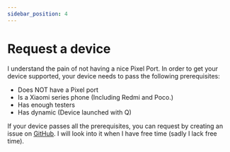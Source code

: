 ```yaml
---
sidebar_position: 4
---
```


# Request a device #

I understand the pain of not having a nice Pixel Port. In order to get your device supported, your device needs to pass the following prerequisites:

- Does NOT have a Pixel port
- Is a Xiaomi series phone (Including Redmi and Poco.)
- Has enough testers 
- Has dynamic (Device launched with Q)

If your device passes all the prerequisites, you can request by creating an issue on [GitHub](https://github.com/JamieHoSzeYui/pixel-infra). I will look into it when I have free time (sadly I lack free time).